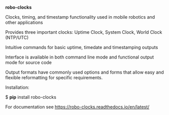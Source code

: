 **robo-clocks** 


Clocks, timing, and timestamp functionality used in mobile robotics and other applications

Provides three important clocks: Uptime Clock, System Clock, World Clock (NTP/UTC)

Intuitive commands for basic uptime, timedate and timestamping outputs

Interface is available in both command line mode and functional output mode for source code

Output formats have commonly used options and forms that allow easy and flexible reformatting for specific requirements.




Installation:

$ **pip** install robo-clocks


For documentation see https://robo-clocks.readthedocs.io/en/latest/







